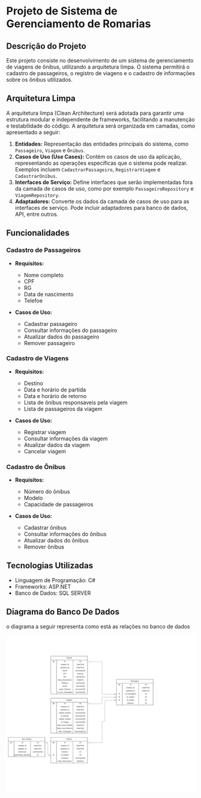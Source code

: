 # Projeto de Sistema de Gerenciamento de Romarias 

## Descrição do Projeto

Este projeto consiste no desenvolvimento de um sistema de gerenciamento de viagens de ônibus, utilizando a arquitetura limpa. O sistema permitirá o cadastro de passageiros, o registro de viagens e o cadastro de informações sobre os ônibus utilizados.

## Arquitetura Limpa

A arquitetura limpa (Clean Architecture) será adotada para garantir uma estrutura modular e independente de frameworks, facilitando a manutenção e testabilidade do código. A arquitetura será organizada em camadas, como apresentado a seguir:

1. **Entidades:** Representação das entidades principais do sistema, como `Passageiro`, `Viagem` e `Ônibus`.
2. **Casos de Uso (Use Cases):** Contém os casos de uso da aplicação, representando as operações específicas que o sistema pode realizar. Exemplos incluem `CadastrarPassageiro`, `RegistrarViagem` e `CadastrarOnibus`.
3. **Interfaces de Serviço:** Define interfaces que serão implementadas fora da camada de casos de uso, como por exemplo `PassageiroRepository` e `ViagemRepository`.
4. **Adaptadores:** Converte os dados da camada de casos de uso para as interfaces de serviço. Pode incluir adaptadores para banco de dados, API, entre outros.

## Funcionalidades

### Cadastro de Passageiros

- **Requisitos:**
  - Nome completo
  - CPF
  - RG
  - Data de nascimento
  - Telefoe

- **Casos de Uso:**
  - Cadastrar passageiro
  - Consultar informações do passageiro
  - Atualizar dados do passageiro
  - Remover passageiro

### Cadastro de Viagens

- **Requisitos:**
  - Destino
  - Data e horário de partida
  - Data e horário de retorno
  - Lista de ônibus responsaveis pela viagem
  - Lista de passageiros da viagem

- **Casos de Uso:**
  - Registrar viagem
  - Consultar informações da viagem
  - Atualizar dados da viagem
  - Cancelar viagem

### Cadastro de Ônibus

- **Requisitos:**
  - Número do ônibus
  - Modelo
  - Capacidade de passageiros

- **Casos de Uso:**
  - Cadastrar ônibus
  - Consultar informações do ônibus
  - Atualizar dados do ônibus
  - Remover ônibus

## Tecnologias Utilizadas

- Linguagem de Programação:  C#
- Frameworks: ASP.NET
- Banco de Dados: SQL SERVER 

## Diagrama do Banco De Dados
o diagrama a seguir representa como está as relaçôes no banco de dados 

![Diagram ER](https://github.com/GeuberLucas/travel_software/blob/master/Imagens_Readme/diagrame%20er%20travel_software.png)

